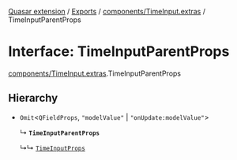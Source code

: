 [Quasar extension](../index.md) / [Exports](../modules.md) / [components/TimeInput.extras](../modules/components_TimeInput_extras.md) / TimeInputParentProps

# Interface: TimeInputParentProps

[components/TimeInput.extras](../modules/components_TimeInput_extras.md).TimeInputParentProps

## Hierarchy

- `Omit`<`QFieldProps`, ``"modelValue"`` \| ``"onUpdate:modelValue"``\>

  ↳ **`TimeInputParentProps`**

  ↳↳ [`TimeInputProps`](components_TimeInput_extras.TimeInputProps.md)

